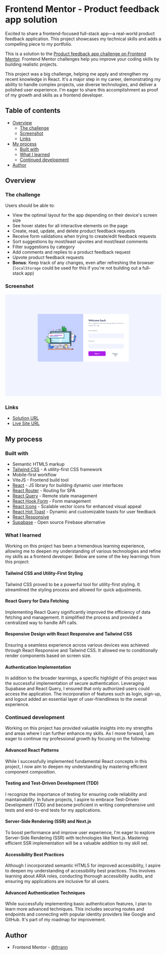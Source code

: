# Frontend Mentor - Product feedback app solution

Excited to share a frontend-focused full-stack app—a real-world product feedback application. This project showcases my technical skills and adds a compelling piece to my portfolio.

This is a solution to the [Product feedback app challenge on Frontend Mentor](https://www.frontendmentor.io/challenges/product-feedback-app-wbvUYqjR6). Frontend Mentor challenges help you improve your coding skills by building realistic projects.

This project was a big challenge, helping me apply and strengthen my recent knowledge in React. It's a major step in my career, demonstrating my ability to handle complex projects, use diverse technologies, and deliver a polished user experience. I'm eager to share this accomplishment as proof of my growth and skills as a frontend developer.

## Table of contents

- [Overview](#overview)
  - [The challenge](#the-challenge)
  - [Screenshot](#screenshot)
  - [Links](#links)
- [My process](#my-process)
  - [Built with](#built-with)
  - [What I learned](#what-i-learned)
  - [Continued development](#continued-development)
- [Author](#author)

## Overview

### The challenge

Users should be able to:

- View the optimal layout for the app depending on their device's screen size
- See hover states for all interactive elements on the page
- Create, read, update, and delete product feedback requests
- Receive form validations when trying to create/edit feedback requests
- Sort suggestions by most/least upvotes and most/least comments
- Filter suggestions by category
- Add comments and replies to a product feedback request
- Upvote product feedback requests
- **Bonus**: Keep track of any changes, even after refreshing the browser (`localStorage` could be used for this if you're not building out a full-stack app)

### Screenshot

![](./public/screenshot.gif)

### Links

- [Solution URL](https://www.frontendmentor.io/solutions/product-feedback-app-using-react-and-supabase-aRpld_vsJw)
- [Live Site URL](https://product-feedback-frrann.netlify.app/)

## My process

### Built with

- Semantic HTML5 markup
- [Tailwind CSS](https://tailwindcss.com/) - A utility-first CSS framework
- Mobile-first workflow
- ViteJS - Frontend build tool
- [React](https://reactjs.org/) - JS library for building dynamic user interfaces
- [React Router](https://reactrouter.com/en/main) - Routing for SPA
- [React Query](https://tanstack.com/query/v3/) - Remote state management
- [React Hook Form](https://react-hook-form.com/) - Form management
- [React Icons](https://react-icons.github.io/react-icons/) - Scalable vector icons for enhanced visual appeal
- [React Hot Toast](https://react-hot-toast.com/) - Dynamic and customizable toasts for user feedback
- [React Responsive](https://www.npmjs.com/package/react-responsive)
- [Supabase](https://supabase.com/) - Open source Firebase alternative

### What I learned

Working on this project has been a tremendous learning experience, allowing me to deepen my understanding of various technologies and refine my skills as a frontend developer. Below are some of the key learnings from this project:

#### Tailwind CSS and Utility-First Styling
Tailwind CSS proved to be a powerful tool for utility-first styling. It streamlined the styling process and allowed for quick adjustments. 

#### React Query for Data Fetching
Implementing React Query significantly improved the efficiency of data fetching and management. It simplified the process and provided a centralized way to handle API calls. 

#### Responsive Design with React Responsive and Tailwind CSS
Ensuring a seamless experience across various devices was achieved through React Responsive and Tailwind CSS. It allowed me to conditionally render components based on screen size. 

#### Authentication Implementation
In addition to the broader learnings, a specific highlight of this project was the successful implementation of secure authentication. Leveraging Supabase and React Query, I ensured that only authorized users could access the application. The incorporation of features such as login, sign-up, and logout added an essential layer of user-friendliness to the overall experience.

### Continued development

Working on this project has provided valuable insights into my strengths and areas where I can further enhance my skills. As I move forward, I am eager to continue my professional growth by focusing on the following:

#### Advanced React Patterns
While I successfully implemented fundamental React concepts in this project, I now aim to deepen my understanding by mastering efficient component composition.

#### Testing and Test-Driven Development (TDD)
I recognize the importance of testing for ensuring code reliability and maintainability. In future projects, I aspire to embrace Test-Driven Development (TDD) and become proficient in writing comprehensive unit tests and end-to-end tests for my applications.

#### Server-Side Rendering (SSR) and Next.js
To boost performance and improve user experience, I'm eager to explore Server-Side Rendering (SSR) with technologies like Next.js. Mastering efficient SSR implementation will be a valuable addition to my skill set.

#### Accessibility Best Practices
Although I incorporated semantic HTML5 for improved accessibility, I aspire to deepen my understanding of accessibility best practices. This involves learning about ARIA roles, conducting thorough accessibility audits, and ensuring my applications are inclusive for all users.

#### Advanced Authentication Techniques
While successfully implementing basic authentication features, I plan to learn more advanced techniques. This includes securing routes and endpoints and connecting with popular identity providers like Google and GitHub. It's part of my roadmap for improvement.

## Author

- Frontend Mentor - [@frrann](https://www.frontendmentor.io/profile/frrann)
